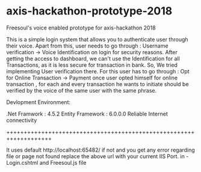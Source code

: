 # axis-hackathon-prototype-2018
Freesoul's voice enabled prototype for axis-hackathon 2018

This is a simple login system that allows you to authenticate user through their voice.
Apart from this, user needs to go through  : Username verification -> Voice Identification on login for security reasons.
After getting the access to dashboard, we can't use the Identification for all Transactions, as it is less secure for transaction in bank.
So, We tried implementing User verification there. For this user has to go through : Opt for Online Transaction -> Payment
once user opted himself for online transaction , for each and every transaction he wants to initiate should be verified by the voice
of the same user with the same phrase.

Devlopment Environment:

.Net Framwork : 4.5.2
Entity Framework : 6.0.0.0
Reliable Internet connectivity


+++++++++++++++++++++++++++++++++++++++++++++++++++++++++++++++++++

It uses default http://localhost:65482/
if not and you get any error regarding file or page not found 
replace the above url with your current IIS Port.
in - Login.cshtml and Freesoul.js file
